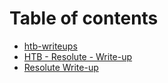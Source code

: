 # Table of contents

* [htb-writeups](README.md)
* [HTB - Resolute - Write-up](untitled.md)
* [Resolute Write-up](resolute-write-up.md)

